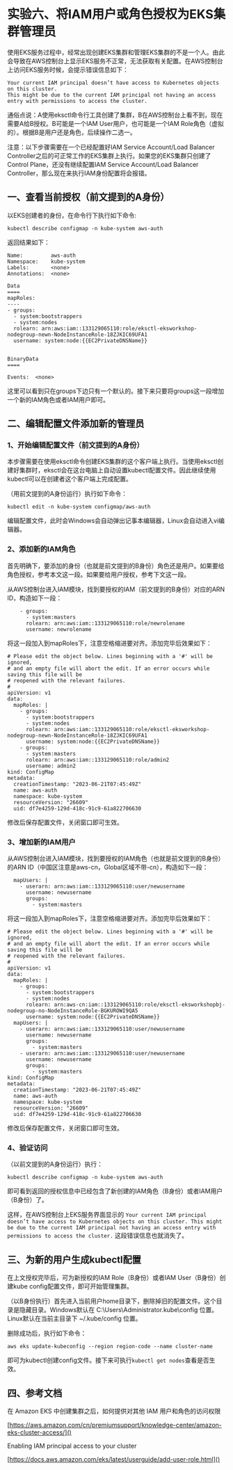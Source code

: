 # 实验六、将IAM用户或角色授权为EKS集群管理员

使用EKS服务过程中，经常出现创建EKS集群和管理EKS集群的不是一个人。由此会导致在AWS控制台上显示EKS服务不正常，无法获取有关配置。在AWS控制台上访问EKS服务时候，会提示错误信息如下：

```
Your current IAM principal doesn’t have access to Kubernetes objects on this cluster.
This might be due to the current IAM principal not having an access entry with permissions to access the cluster.
```

通俗点说：A使用eksctl命令行工具创建了集群，B在AWS控制台上看不到，现在需要A给B授权。B可能是一个IAM User用户，也可能是一个IAM Role角色（虚拟的）。根据B是用户还是角色，后续操作二选一。

注意：以下步骤需要在一个已经配置好IAM Service Account/Load Balancer Controller之后的可正常工作的EKS集群上执行。如果您的EKS集群只创建了Control Plane，还没有继续配置IAM Service Account/Load Balancer Controller，那么现在来执行IAM身份配置将会报错。

## 一、查看当前授权（前文提到的A身份）

以EKS创建者的身份，在命令行下执行如下命令:

```
kubectl describe configmap -n kube-system aws-auth
```

返回结果如下：

```
Name:         aws-auth
Namespace:    kube-system
Labels:       <none>
Annotations:  <none>

Data
====
mapRoles:
----
- groups:
  - system:bootstrappers
  - system:nodes
  rolearn: arn:aws:iam::133129065110:role/eksctl-eksworkshop-nodegroup-newn-NodeInstanceRole-18ZJKIC69UFA1
  username: system:node:{{EC2PrivateDNSName}}


BinaryData
====

Events:  <none>
```

这里可以看到只在groups下边只有一个默认的。接下来只要将groups这一段增加一个新的IAM角色或者IAM用户即可。

## 二、编辑配置文件添加新的管理员

### 1、开始编辑配置文件（前文提到的A身份）

本步骤需要在使用eksctl命令创建EKS集群的这个客户端上执行。当使用eksctl创建好集群时，eksctl会在这台电脑上自动设置kubectl配置文件。因此继续使用kubectl可以在创建者这个客户端上完成配置。

（用前文提到的A身份运行）执行如下命令：

```
kubectl edit -n kube-system configmap/aws-auth
```

编辑配置文件，此时会Windows会自动弹出记事本编辑器，Linux会自动进入vi编辑器。

### 2、添加新的IAM角色

首先明确下，要添加的身份（也就是前文提到的B身份）角色还是用户。如果要给角色授权，参考本文这一段。如果要给用户授权，参考下文这一段。

从AWS控制台进入IAM模块，找到要授权的IAM（前文提到的B身份）对应的ARN ID，构造如下一段：

```
    - groups:
      - system:masters
      rolearn: arn:aws:iam::133129065110:role/newrolename
      username: newrolename
```

将这一段加入到mapRoles下，注意空格缩进要对齐。添加完毕后效果如下：

```
# Please edit the object below. Lines beginning with a '#' will be ignored,
# and an empty file will abort the edit. If an error occurs while saving this file will be
# reopened with the relevant failures.
#
apiVersion: v1
data:
  mapRoles: |
    - groups:
      - system:bootstrappers
      - system:nodes
      rolearn: arn:aws:iam::133129065110:role/eksctl-eksworkshop-nodegroup-newn-NodeInstanceRole-18ZJKIC69UFA1
      username: system:node:{{EC2PrivateDNSName}}
    - groups:
      - system:masters
      rolearn: arn:aws:iam::133129065110:role/admin2
      username: admin2
kind: ConfigMap
metadata:
  creationTimestamp: "2023-06-21T07:45:49Z"
  name: aws-auth
  namespace: kube-system
  resourceVersion: "26609"
  uid: df7e4259-129d-418c-91c9-61a822706630
```

修改后保存配置文件，关闭窗口即可生效。

### 3、增加新的IAM用户

从AWS控制台进入IAM模块，找到要授权的IAM角色（也就是前文提到的B身份）的ARN ID（中国区注意是aws-cn，Global区域不带-cn），构造如下一段：

```
  mapUsers: | 
    - userarn: arn:aws:iam::133129065110:user/newusername 
      username: newusername 
      groups: 
        - system:masters
```

将这一段加入到mapRoles下，注意空格缩进要对齐。添加完毕后效果如下：

```
# Please edit the object below. Lines beginning with a '#' will be ignored,
# and an empty file will abort the edit. If an error occurs while saving this file will be
# reopened with the relevant failures.
#
apiVersion: v1
data:
  mapRoles: |
    - groups:
      - system:bootstrappers
      - system:nodes
      rolearn: arn:aws-cn:iam::133129065110:role/eksctl-eksworkshopbj-nodegroup-no-NodeInstanceRole-BGKUROWI9QA5
      username: system:node:{{EC2PrivateDNSName}}
  mapUsers: | 
    - userarn: arn:aws:iam::133129065110:user/newusername 
      username: newusername 
      groups: 
        - system:masters
    - userarn: arn:aws:iam::133129065110:user/newusername 
      username: newusername 
      groups: 
        - system:masters
kind: ConfigMap
metadata:
  creationTimestamp: "2023-06-21T07:45:49Z"
  name: aws-auth
  namespace: kube-system
  resourceVersion: "26609"
  uid: df7e4259-129d-418c-91c9-61a822706630
```

修改后保存配置文件，关闭窗口即可生效。

### 4、验证访问

（以前文提到的A身份运行）执行：

```
kubectl describe configmap -n kube-system aws-auth
```

即可看到返回的授权信息中已经包含了新创建的IAM角色（B身份）或者IAM用户（B身份）了。

这样，在AWS控制台上EKS服务界面显示的 `Your current IAM principal doesn’t have access to Kubernetes objects on this cluster. This might be due to the current IAM principal not having an access entry with permissions to access the cluster.` 这段错误信息也就消失了。

## 三、为新的用户生成kubectl配置

在上文授权完毕后，可为新授权的IAM Role（B身份）或者IAM User（B身份）创建kube config配置文件，即可开始管理集群。

（以B身份执行）首先进入当前用户home目录下，删除掉旧的配置文件。这个目录是隐藏目录。Windows默认在 C:\Users\Administrator\.kube\config 位置。Linux默认在当前主目录下 ~/.kube/config 位置。

删除成功后，执行如下命令：

```
aws eks update-kubeconfig --region region-code --name cluster-name
```

即可为kubectl创建config文件。接下来可执行`kubectl get nodes`查看是否生效。

## 四、参考文档

在 Amazon EKS 中创建集群之后，如何提供对其他 IAM 用户和角色的访问权限

[https://aws.amazon.com/cn/premiumsupport/knowledge-center/amazon-eks-cluster-access/]()

Enabling IAM principal access to your cluster

[https://docs.aws.amazon.com/eks/latest/userguide/add-user-role.html]()